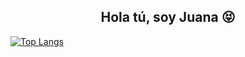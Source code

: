 <h2 align="center">Hola tú, soy Juana 😝</h2>
<p align='center'>
  
[![Top Langs](https://github-readme-stats.vercel.app/api/top-langs/?username=jsolano0112&langs_count=4&theme=transparent)](https://github.com/anuraghazra/github-readme-stats)


</p>
